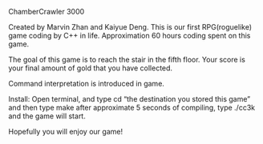 ChamberCrawler 3000

Created by Marvin Zhan and Kaiyue Deng.
This is our first RPG(roguelike) game coding by 
C++ in life. Approximation 60 hours coding spent 
on this game.

The goal of this game is to reach the stair in the
fifth floor. Your score is your final amount of gold
that you have collected.

Command interpretation is introduced in game.

Install:
Open terminal, and type cd “the destination you stored this
game” and then type make
after approximate 5 seconds of compiling, type ./cc3k
and the game will start.

Hopefully you will enjoy our game!
